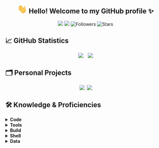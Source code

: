 <p align="center">
	<h2 align="center"><img src="https://raw.githubusercontent.com/ABSphreak/ABSphreak/master/gifs/Hi.gif" width="30px"> Hello! Welcome to my GitHub profile ✨</h2>
</p>
<p align="center">
  <img src="https://komarev.com/ghpvc/?username=wuoyrd&color=57a6e6&label=Views&logo=github&style=flat">
  <img src="https://badges.pufler.dev/visits/wuoyrd/wuoyrd?color=fbe6a4&logo=github&style=flat"/>
  <img alt="Followers" src="https://img.shields.io/github/followers/wuoyrd?label=follow&color=52cca3&style=flat"/>
  <img alt="Stars" src="https://img.shields.io/github/stars/wuoyrd?label=watch&color=f57676&style=flat"/>
</p>

## 📈 GitHub Statistics

<p align="center">
  	<img width="48%" src="https://github-readme-stats.vercel.app/api?username=wuoyrd&theme=github_dark&show_icons=true&hide_border=true&bg_color=2d333b&icon_color=fbe6a4&title_color=57a6e6&text_color=d6d6d6&count_private=true"/>
  	&ensp;
  	<img width="48%" src="https://github-readme-streak-stats.herokuapp.com/?user=wuoyrd&theme=github-dark-blue&hide_border=true&background=2d333b&title=57a6e6&ring=fbe6a4&fire=f57676&sideNums=67a6e6&dates=a6a6a6&currStreakLabel=e6e6e6&sideLabels=e6e6e6&stroke=797C82"/>
  </p>

## 🗂️ Personal Projects

<p align="center">
	<a href="https://github.com/wuoyrd/vs-theme-goodnight"><img src="https://github-readme-stats.vercel.app/api/pin/?username=wuoyrd&repo=vs-theme-goodnight&show_owner=true&theme=github_dark&hide_border=true&bg_color=2d333b&icon_color=fbe6a4&title_color=57a6e6&text_color=d6d6d6&line_height=27"/></a>&ensp;<a href="https://github.com/wuoyrd/leetcode"><img src="https://github-readme-stats.vercel.app/api/pin/?username=wuoyrd&repo=leetcode&show_owner=true&theme=github_dark&hide_border=true&bg_color=2d333b&icon_color=fbe6a4&title_color=57a6e6&text_color=d6d6d6&line_height=27"/></a>
</p>

## 🛠️ Knowledge & Proficiencies

<details><summary><b>Code</b></summary><p align="left">
<img src="https://img.shields.io/badge/dotnet-informational?style=flat&logo=dotnet&color=57a6e6"/>
<img src="https://img.shields.io/badge/dotnet-informational?style=flat&logo=dotnet&color=57a6e6"/>
<img src="https://img.shields.io/badge/C%23-informational?style=flat&logo=Csharp&color=57a6e6"/>
<img src="https://img.shields.io/badge/HTML-informational?style=flat&logo=html5&logoColor=white&color=57a6e6"/>
<img src="https://img.shields.io/badge/CSS-informational?style=flat&logo=css3&logoColor=white&color=57a6e6"/>
<img src="https://img.shields.io/badge/SASS-informational?style=flat&logo=sass&logoColor=white&color=57a6e6"/>
<img src="https://img.shields.io/badge/JavaScript-informational?style=flat&logo=javascript&logoColor=white&color=57a6e6"/>
<img src="https://img.shields.io/badge/Node.js-informational?style=flat&logo=node.js&logoColor=white&color=57a6e6"/>
<img src="https://img.shields.io/badge/Python-informational?style=flat&logo=python&logoColor=white&color=57a6e6"/>
<img src="https://img.shields.io/badge/Markdown-informational?style=flat&logo=markdown&logoColor=white&color=57a6e6"/>
<img src="https://img.shields.io/badge/LaTeX-informational?style=flat&logo=latex&logoColor=white&color=57a6e6"/>
</p></details>
<details><summary><b>Tools</b></summary><p align="left">
<img src="https://img.shields.io/badge/Git-informational?style=flat&logo=git&logoColor=white&color=52cca3"/>
<img src="https://img.shields.io/badge/VS%20Code-informational?style=flat&logo=visual-studio-code&logoColor=white&color=52cca3"/>
<img src="https://img.shields.io/badge/Visual%20Studio-informational?style=flat&logo=visual-studio&logoColor=white&color=52cca3"/>
<img src="https://img.shields.io/badge/Docker-informational?style=flat&logo=docker&logoColor=white&color=52cca3"/>
<img src="https://img.shields.io/badge/Kubernetes-informational?style=flat&logo=kubernetes&logoColor=white&color=52cca3"/>
<img src="https://img.shields.io/badge/MS_SQL-informational?style=flat&logo=microsoft-sql-server&logoColor=white&color=52cca3"/>
<img src="https://img.shields.io/badge/PostgreSQL-informational?style=flat&logo=postgresql&logoColor=white&color=52cca3"/>
<img src="https://img.shields.io/badge/SQLite-informational?style=flat&logo=sqlite&logoColor=white&color=52cca3"/>
<img src="https://img.shields.io/badge/RavenDB-informational?style=flat&logo=json&logoColor=white&color=52cca3"/>
<img src="https://img.shields.io/badge/Redis-informational?style=flat&logo=redis&logoColor=white&color=52cca3"/>
<img src="https://img.shields.io/badge/RabbitMQ-informational?style=flat&logo=rabbitmq&logoColor=white&color=52cca3"/>
<img src="https://img.shields.io/badge/Kafka-informational?style=flat&logo=apachekafka&logoColor=white&color=52cca3"/>
<img src="https://img.shields.io/badge/EventStoreDB-informational?style=flat&logo=eventstore&logoColor=white&color=52cca3"/>
<img src="https://img.shields.io/badge/Postman-informational?style=flat&logo=postman&logoColor=white&color=52cca3"/>
<img src="https://img.shields.io/badge/Insomnia-informational?style=flat&logo=insomnia&logoColor=white&color=52cca3"/>
</p></details>
<details><summary><b>Build</b></summary><p align="left">
<img src="https://img.shields.io/badge/AzureDevOps-informational?style=flat&logo=azure-devops&logoColor=white&color=ac8fbd"/>
<img src="https://img.shields.io/badge/Octopus_Deploy-informational?style=flat&logo=octopus-deploy&logoColor=white&color=ac8fbd"/>
<img src="https://img.shields.io/badge/GitHub%20Actions-informational?style=flat&logo=github%20actions&logoColor=white&color=ac8fbd"/>
<img src="https://img.shields.io/badge/Terraform-informational?style=flat&logo=terraform&logoColor=white&color=ac8fbd"/>
<img src="https://img.shields.io/badge/Helm-informational?style=flat&logo=helm&logoColor=white&color=ac8fbd"/>
<img src="https://img.shields.io/badge/AWS-informational?style=flat&logo=amazon&logoColor=white&color=ac8fbd"/>
</p></details>
<details><summary><b>Shell</b></summary><p align="left">
<img src="https://img.shields.io/badge/Bash-informational?style=flat&logo=gnu-bash&logoColor=white&color=ffe882"/>
<img src="https://img.shields.io/badge/PowerShell-informational?style=flat&logo=powershell&logoColor=white&color=ffe882"/>
<img src="https://img.shields.io/badge/WSL2-informational?style=flat&logo=ubuntu&logoColor=white&color=ffe882"/>
</p></details>
<details><summary><b>Data</b></summary><p align="left">
<img src="https://img.shields.io/badge/XML-informational?style=flat&logo=xaml&color=eb525f"/>
<img src="https://img.shields.io/badge/JSON-informational?style=flat&logo=json&color=eb525f"/>
<img src="https://img.shields.io/badge/YAML-informational?style=flat&logo=json&color=eb525f"/>
<img src="https://img.shields.io/badge/SVG-informational?style=flat&logo=svg&color=eb525f"/>
</p></details>
